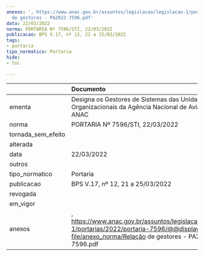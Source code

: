 ```yaml
---
anexos: ', https://www.anac.gov.br/assuntos/legislacao/legislacao-1/portarias/2022/portaria-7596/@@display-file/anexo_norma/Relação
  de gestores - PA2022-7596.pdf'
data: 22/03/2022
norma: PORTARIA Nº 7596/STI, 22/03/2022
publicacao: BPS V.17, nº 12, 21 a 25/03/2022
tags:
- portaria
tipo_normatico: Portaria
hide: 
- toc 
 
---
```


|                    | Documento                                                                                                                                                |
|:-------------------|:---------------------------------------------------------------------------------------------------------------------------------------------------------|
| ementa             | Designa os Gestores de Sistemas das Unidades Organizacionais da Agência Nacional de Aviação Civil - ANAC                                                 |
| norma              | PORTARIA Nº 7596/STI, 22/03/2022                                                                                                                         |
| tornada_sem_efeito |                                                                                                                                                          |
| alterada           |                                                                                                                                                          |
| data               | 22/03/2022                                                                                                                                               |
| outros             |                                                                                                                                                          |
| tipo_normatico     | Portaria                                                                                                                                                 |
| publicacao         | BPS V.17, nº 12, 21 a 25/03/2022                                                                                                                         |
| revogada           |                                                                                                                                                          |
| em_vigor           |                                                                                                                                                          |
| anexos             | , https://www.anac.gov.br/assuntos/legislacao/legislacao-1/portarias/2022/portaria-7596/@@display-file/anexo_norma/Relação de gestores - PA2022-7596.pdf |